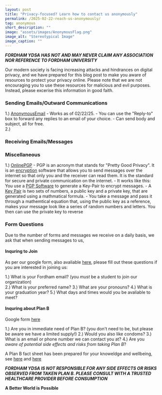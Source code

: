 ```yaml
---
layout: post
title: "Privacy-focused? Learn how to contact us anonymously"
permalink: /2025-02-22-reach-us-anonymously/
tag: anonymous
short_description: ""
image: "assets/images/AnonymousFlag.png"
image_alt: "Stereotypical Image"
image_caption: ""
---
```


***FORDHAM YDSA HAS NOT AND MAY NEVER CLAIM ANY ASSOCIATION NOR REFERENCE TO FORDHAM UNIVERSITY***

Our modern society is facing increasing attacks and hindrances on digital privacy, and we have prepared for this blog post to make you aware of resources to protect your privacy online. Please note that we are not encouraging you to use these resources for malicious and evil purposes. Instead, please excerise this information in good faith.

### Sending Emails/Outward Communications
 1.) [AnonymousEmail](https://anonymousemail.me/)
    - Works as of 02/22/25.
    - You can use the "Reply-to" box to forward any replies to an email of your choice.
    - Can send body and subject, all for free.  
 2.)
   

### Receiving Emails/Messages 

### Miscellaneous
 1.) [OnlinePGP](https://onlinepgp.com/)
    - PGP is an acronym that stands for "Pretty Good Privacy". It is an [encryption](https://en.wikipedia.org/wiki/Encryption) software that allows you to send messages over the internet so that only you and the receiver can read them. It is the standard for secure and private communication on the internet.
    - It works like this: You use a [PGP Software](https://en.wikipedia.org/wiki/Pretty_Good_Privacy) to generate a Key-Pair to encrypt messages. 
        - A [Key Pair](https://en.wikipedia.org/wiki/Public-key_cryptography) is two sets of numbers, a public key and a private key, that are generated using a mathmatical formula. 
        - You take a message and pass it through a mathemtical equation that, using the public key as a reference, makes your message look like a series of random numbers and letters. You then can use the private key to reverse  

### Form Questions
Due to the number of forms and messages we receive on a daily basis, we ask that when sending messages to us, 
#### Inquring to Join
As per our google form, also avaliable [here](https://docs.google.com/forms/d/1KfVE13-Zh-l976LPzJmSbmk06XRVkOIJrBkNTiW_Ggg/viewform?edit_requested=true#response=ACYDBNgacNurROZzHzSOqCxcfV9ug8JiuBjBQI-tXBhUDvyX9QdwyvKuOfYByegJMEV8OLQ), please fill out these questions if you are interested in joining us:
 
 1.) What is your Fordham email? (you *must* be a student to join our organization)  
 2.) What is your preferred name?
 3.) What are your pronouns? 
 4.) What is your graduation year?
 5.) What days and times would you be avaliable to meet?

#### Inquring about Plan B 
Google form [here](https://docs.google.com/forms/d/e/1FAIpQLScyQrt_XYhMaQV3cRmFQ0KYPM3lxPc0lohe7iBgILvYHl8p8w/viewform)

 1.) Are you in immediate need of Plan B? (you don't need to be, but please be aware we have a limited supply!)
 2.) Would you also like condoms? 
 3.) What is an email or phone number we can contact you at?
 4.) Are you *aware of potential side effects and risks from taking Plan B*?

A Plan B fact sheet has been prepared for your knoweldge and wellbeing, see [here](https://lh4.googleusercontent.com/uenRgQQaUGY7NW6XUF9yRGVGvBf2C5DhmXPM8yFvVozkku3gLMrdW1jyDakvFwgIwmrJUnHd7WSAMqLndJz5BllRhXw0A_DYK2-hi2O2j3m0mgfzD_pK7KogxtfLCQnepIlLI5Q1r9k=w848) and [here](https://lh3.googleusercontent.com/sX0s4mehOH7y22J5wjIP81BVkKsLgaRQPOL387VqX6VpOQgkbMFYmSpvpSWu3vDamxlVz3wnK2Ew0XTNe7HnXb8qN4xcyjF6lLHxwUpKaha6dWPk5h53PWXjCaFQwKDQpMXvOWI1amA=w844) 

***FORDHAM YDSA IS NOT RESPONSIBLE FOR ANY SIDE EFFECTS OR RISKS OBSERVED FROM TAKEN PLAN B. PLEASE CONSULT WITH A TRUSTED HEALTHCARE PROVIDER BEFORE CONSUMPTION***  

**A Better World is Possible**
